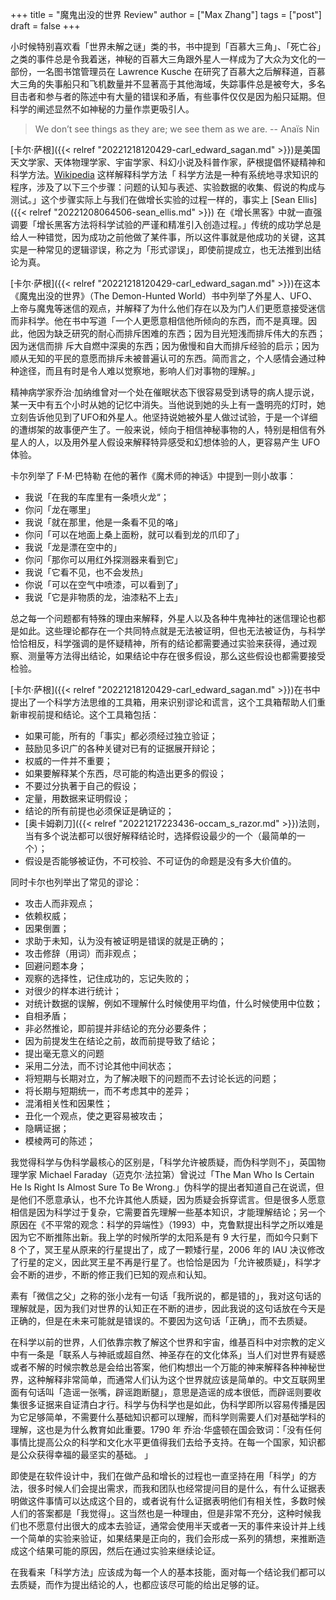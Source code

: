 +++
title = "魔鬼出没的世界 Review"
author = ["Max Zhang"]
tags = ["post"]
draft = false
+++

小时候特别喜欢看「世界未解之谜」类的书，书中提到「百慕大三角」、「死亡谷」之类的事件总是令我着迷，神秘的百慕大三角跟外星人一样成为了大众为文化的一部份，一名图书馆管理员在 Lawrence Kusche 在研究了百慕大之后解释道，百慕大三角的失事船只和飞机数量并不显著高于其他海域，失踪事件总是被夸大，多名目击者和参与者的陈述中有大量的错误和矛盾，有些事件仅仅是因为船只延期。但科学的阐述显然不如神秘的力量作祟更吸引人。

> We don’t see things as they are; we see them as we are.
> -- Anaïs Nin

[卡尔·萨根]({{< relref "20221218120429-carl_edward_sagan.md" >}})是美国天文学家、天体物理学家、宇宙学家、科幻小说及科普作家，萨根提倡怀疑精神和科学方法。[Wikipedia](https://zh.wikipedia.org/wiki/%E7%A7%91%E5%AD%A6%E6%96%B9%E6%B3%95) 这样解释科学方法「    科学方法是一种有系统地寻求知识的程序，涉及了以下三个步骤：问题的认知与表述、实验数据的收集、假说的构成与测试。」这个步骤实际上与我们在做增长实验的过程一样的，事实上 [Sean Ellis]({{< relref "20221208064506-sean_ellis.md" >}}) 在《增长黑客》中就一直强调要「增长黑客方法将科学试验的严谨和精准引入创造过程。」传统的成功学总是给人一种错觉，因为成功之前他做了某件事，所以这件事就是他成功的关键，这其实是一种常见的逻辑谬误，称之为「形式谬误」，即使前提成立，也无法推到出结论为真。

[卡尔·萨根]({{< relref "20221218120429-carl_edward_sagan.md" >}})在这本《魔鬼出没的世界》（The Demon-Hunted World）书中列举了外星人、UFO、上帝与魔鬼等迷信的观点，并解释了为什么他们存在以及为门人们更愿意接受迷信而非科学。他在书中写道「一个人更愿意相信他所倾向的东西，而不是真理。因此，他因为缺乏研究的耐心而排斥困难的东西；因为目光短浅而排斥伟大的东西；因为迷信而排 斥大自燃中深奥的东西；因为傲慢和自大而排斥经验的启示；因为顺从无知的平民的意愿而排斥未被普遍认可的东西。简而言之，个人感情会通过种种途径，而且有时是令人难以觉察地，影响人们对事物的理解。」

精神病学家乔治·加纳维曾对一个处在催眠状态下很容易受到诱导的病人提示说，某一天中有五个小时从她的记忆中消失。当他说到她的头上有一盏明亮的灯时，她立刻告诉他见到了UFO和外星人。他坚持说她被外星人做过试验，于是一个详细的遭绑架的故事便产生了。一般来说，倾向于相信神秘事物的人，特别是相信有外星人的人，以及用外星人假设来解释特异感受和幻想体验的人，更容易产生 UFO 体验。

卡尔列举了 F·M·巴特勒 在他的著作《魔术师的神话》中提到一则小故事：

-   我说「在我的车库里有一条喷火龙“；
-   你问「龙在哪里」
-   我说「就在那里，他是一条看不见的咯」
-   你问「可以在地面上桑上面粉，就可以看到龙的爪印了」
-   我说「龙是漂在空中的」
-   你问「那你可以用红外探测器来看到它」
-   我说「它看不见，也不会发热」
-   你说「可以在空气中喷漆，可以看到了」
-   我说「它是非物质的龙，油漆粘不上去」

总之每一个问题都有特殊的理由来解释，外星人以及各种牛鬼神社的迷信理论也都是如此。这些理论都存在一个共同特点就是无法被证明，但也无法被证伪，与科学恰恰相反，科学强调的是怀疑精神，所有的结论都需要通过实验来获得，通过观察、测量等方法得出结论，如果结论中存在很多假设，那么这些假设也都需要接受检验。

[卡尔·萨根]({{< relref "20221218120429-carl_edward_sagan.md" >}})在书中提出了一个科学方法思维的工具箱，用来识别谬论和谎言，这个工具箱帮助人们重新审视前提和结论。这个工具箱包括：

-   如果可能，所有的「事实」都必须经过独立验证；
-   鼓励见多识广的各种关键对已有的证据展开辩论；
-   权威的一件并不重要；
-   如果要解释某个东西，尽可能的构造出更多的假设；
-   不要过分执著于自己的假设；
-   定量，用数据来证明假设；
-   结论的所有前提也必须保证是确证的；
-   [奥卡姆剃刀]({{< relref "20221217223436-occam_s_razor.md" >}})法则，当有多个说法都可以很好解释结论时，选择假设最少的一个（最简单的一个）；
-   假设是否能够被证伪，不可校验、不可证伪的命题是没有多大价值的。

同时卡尔也列举出了常见的谬论：

-   攻击人而非观点；
-   依赖权威；
-   因果倒置；
-   求助于未知，认为没有被证明是错误的就是正确的；
-   攻击修辞（用词）而非观点；
-   回避问题本身；
-   观察的选择性，记住成功的，忘记失败的；
-   对很少的样本进行统计；
-   对统计数据的误解，例如不理解什么时候使用平均值，什么时候使用中位数；
-   自相矛盾；
-   非必然推论，即前提并非结论的充分必要条件；
-   因为前提发生在结论之前，故而前提导致了结论；
-   提出毫无意义的问题
-   采用二分法，而不讨论其他中间状态；
-   将短期与长期对立，为了解决眼下的问题而不去讨论长远的问题；
-   将长期与短期统一，而不考虑其中的差异；
-   混淆相关性和因果性；
-   丑化一个观点，使之更容易被攻击；
-   隐瞒证据；
-   模棱两可的陈述；

我觉得科学与伪科学最核心的区别是，「科学允许被质疑，而伪科学则不」，英国物理学家 Michael Faraday（迈克尔·法拉第）曾说过「The Man Who Is Certain He Is Right Is Almost Sure To Be Wrong.」伪科学的提出者知道自己在说谎，但是他们不愿意承认，也不允许其他人质疑，因为质疑会拆穿谎言。但是很多人愿意相信是因为科学过于复杂，它需要首先理解一些基本知识，才能理解结论；另一个原因在《不平常的观念：科学的异端性》（1993）中，克鲁默提出科学之所以难是因为它不断推陈出新。我上学的时候所学的太阳系是有 9 大行星，而如今只剩下 8 个了，冥王星从原来的行星提出了，成了一颗矮行星，2006 年的  IAU 决议修改了行星的定义，因此冥王星不再是行星了。也恰恰是因为「允许被质疑」，科学才会不断的进步，不断的修正我们已知的观点和认知。

素有「微信之父」之称的张小龙有一句话「我所说的，都是错的」，我对这句话的理解就是，因为我们对世界的认知正在不断的进步，因此我说的这句话放在今天是正确的，但是在未来可能就是错误的。不要因为这句话「正确」，而不去质疑。

在科学以前的世界，人们依靠宗教了解这个世界和宇宙，维基百科中对宗教的定义中有一条是「联系人与神祇或超自然、神圣存在的文化体系」当人们对世界有疑惑或者不解的时候宗教总是会给出答案，他们构想出一个万能的神来解释各种神秘世界，这种解释非常简单，而通常人们认为这个世界就应该是简单的。中文互联网里面有句话叫「造谣一张嘴，辟谣跑断腿」，意思是造谣的成本很低，而辟谣则要收集很多证据来自证清白才行。科学与伪科学也是如此，伪科学即所以容易传播是因为它足够简单，不需要什么基础知识都可以理解，而科学则需要人们对基础学科的理解，这也是为什么教育如此重要。1790 年 乔治·华盛顿在国会致词：「没有任何事情比提高公众的科学和文化水平更值得我们去给予支持。在每一个国家，知识都是公众获得幸福的最坚实的基础。 」

即使是在软件设计中，我们在做产品和增长的过程也一直坚持在用「科学」的方法，很多时候人们会提出需求，而我和团队也经常提问目的是什么，有什么证据表明做这件事情可以达成这个目的，或者说有什么证据表明他们有相关性，多数时候人们的答案都是「我觉得」。这当然也是一种理由，但是非常不充分，这种时候我们也不愿意付出很大的成本去验证，通常会使用半天或者一天的事件来设计并上线一个简单的实验来验证，如果结果是正向的，我们会形成一系列的猜想，来推断造成这个结果可能的原因，然后在通过实验来继续论证。

在我看来「科学方法」应该成为每一个人的基本技能，面对每一个结论我们都可以去质疑，而作为提出结论的人，也都应该尽可能的给出足够的证。
